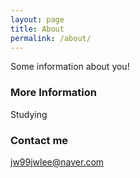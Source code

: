 ```yaml
---
layout: page
title: About
permalink: /about/
---
```


Some information about you!

### More Information

Studying

### Contact me

[jw99jwlee@naver.com](mailto:jw99jwlee@naver.com)
